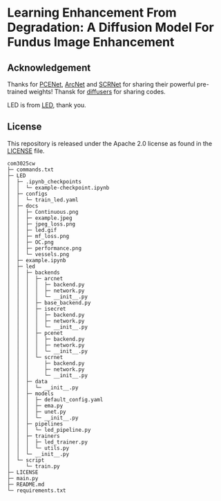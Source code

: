 # Learning Enhancement From Degradation: A Diffusion Model For Fundus Image Enhancement

## Acknowledgement 
Thanks for [PCENet](https://github.com/HeverLaw/PCENet-Image-Enhancement), [ArcNet](https://github.com/liamheng/Annotation-free-Fundus-Image-Enhancement) and [SCRNet](https://github.com/liamheng/Annotation-free-Fundus-Image-Enhancement) for sharing their powerful pre-trained weights! Thansk for [diffusers](https://github.com/huggingface/diffusers) for sharing codes.

LED is from [LED](https://github.com/QtacierP/LED), thank you.

## License
This repository is released under the Apache 2.0 license as found in the [LICENSE](LICENSE) file.
```
com3025cw
├─ commands.txt
├─ LED
│  ├─ .ipynb_checkpoints
│  │  └─ example-checkpoint.ipynb
│  ├─ configs
│  │  └─ train_led.yaml
│  ├─ docs
│  │  ├─ Continuous.png
│  │  ├─ example.jpeg
│  │  ├─ jpeg_loss.png
│  │  ├─ led.gif
│  │  ├─ mf_loss.png
│  │  ├─ OC.png
│  │  ├─ performance.png
│  │  └─ vessels.png
│  ├─ example.ipynb
│  ├─ led
│  │  ├─ backends
│  │  │  ├─ arcnet
│  │  │  │  ├─ backend.py
│  │  │  │  ├─ network.py
│  │  │  │  └─ __init__.py
│  │  │  ├─ base_backend.py
│  │  │  ├─ isecret
│  │  │  │  ├─ backend.py
│  │  │  │  ├─ network.py
│  │  │  │  └─ __init__.py
│  │  │  ├─ pcenet
│  │  │  │  ├─ backend.py
│  │  │  │  ├─ network.py
│  │  │  │  └─ __init__.py
│  │  │  └─ scrnet
│  │  │     ├─ backend.py
│  │  │     ├─ network.py
│  │  │     └─ __init__.py
│  │  ├─ data
│  │  │  └─ __init__.py
│  │  ├─ models
│  │  │  ├─ default_config.yaml
│  │  │  ├─ ema.py
│  │  │  ├─ unet.py
│  │  │  └─ __init__.py
│  │  ├─ pipelines
│  │  │  └─ led_pipeline.py
│  │  ├─ trainers
│  │  │  ├─ led_trainer.py
│  │  │  └─ utils.py
│  │  └─ __init__.py
│  └─ script
│     └─ train.py
├─ LICENSE
├─ main.py
├─ README.md
└─ requirements.txt

```